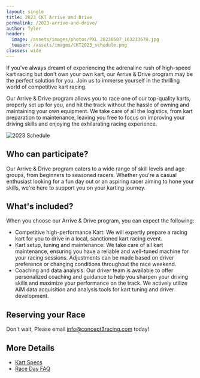 ```yaml
---
layout: single
title: 2023 CKT Arrive and Drive
permalink: /2023-arrive-and-drive/
author: Tyler
header:
  image: /assets/images/photos/PXL_20230507_163233678.jpg
  teaser: /assets/images/CKT2023_schedule.png
classes: wide
---
```


If you've always dreamt of experiencing the adrenaline rush of high-speed kart racing but don't own your own kart, our Arrive & Drive program may be the perfect solution for you.
Join us to immerse yourself in the thrilling world of competitive kart racing.

Our Arrive & Drive program allows you to race one of our top-quality karts, properly set up for you, and hit the track without the hassle of owning and maintaining your own equipment.
We take care of all the logistics, from kart preparation to maintenance, leaving you free to focus on improving your driving skills and enjoying the exhilarating racing experience.

![2023 Schedule]({{site.url}}/assets/images/CKT2023_schedule.png)

## Who can participate?

Our Arrive & Drive program caters to a wide range of skill levels and age groups, from beginners to seasoned racers.
Whether you're a casual enthusiast looking for a fun day out or an aspiring racer aiming to hone your skills, we're here to support you on your karting journey.

## What's included?

When you choose our Arrive & Drive program, you can expect the following:

- Competitive high-performance Kart: We will expertly prepare a racing kart for you to drive in a local, sanctioned kart racing event.
- Kart setup, tuning and maintenance: We take care of all kart maintenance, ensuring you have a reliable and well-tuned machine for your racing sessions.  Adjustments can be made based on driver preference or changing conditions throughout the race weekend.
- Coaching and data analysis: Our driver team is available to offer personalized coaching and guidance to help you sharpen your driving skills and maximize your performance on the track.  We actively utilize AiM data acquisition and analysis tools for kart tuning and driver development.

## Reserving your Race

Don't wait,
Please email [info@concept3racing.com](info@concept3racing.com) today!

## More Details

* [Kart Specs](/kart_specs/)
* [Race Day FAQ](/faq/)
